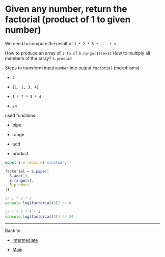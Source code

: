 # Given any number, return the factorial (product of 1 to given number)

We need to compute the result of `1 * 2 * 3 * ... * n`.

How to produce an array of `1 to n`? `S.range(1)(n+1)`
How to multiply all members of the array? `S.product`

Steps to transform input `Number` into output `factorial` (morphisms):

- `4`

- `[1, 2, 3, 4]`

- `1 * 2 * 3 * 4`

- `24`

used functions:

- pipe

- range

- add

- product

```js
const S = require('sanctuary')

factorial = S.pipe([
  S.add(1),
  S.range(1),
  S.product
])

// 1 * 2 * 3
console.log(factorial(3)) // 6

// 1 * 2 * 3 * 4
console.log(factorial(4)) // 24
```

----------

Back to

- [Intermediate](README.md)

- [Main](../README.md)